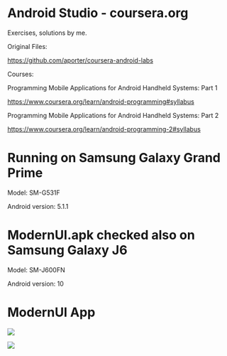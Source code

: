 # Android Studio - coursera.org
Exercises, solutions by me.

Original Files:  

https://github.com/aporter/coursera-android-labs

Courses: 


Programming Mobile Applications for Android Handheld Systems: Part 1


https://www.coursera.org/learn/android-programming#syllabus


Programming Mobile Applications for Android Handheld Systems: Part 2

https://www.coursera.org/learn/android-programming-2#syllabus

# Running on Samsung Galaxy Grand Prime 
Model: SM-G531F

Android version: 5.1.1

# ModernUI.apk checked also on Samsung Galaxy J6
Model: SM-J600FN

Android version: 10


# ModernUI App

![ ](https://i.imgur.com/JqptdSq.png)

![ ](https://i.imgur.com/NLiPxGp.png)

